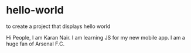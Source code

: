 # hello-world
to create a project that displays hello world

Hi People,
I am Karan Nair. I am learning JS for my new mobile app. I am a huge fan of Arsenal F.C. 
